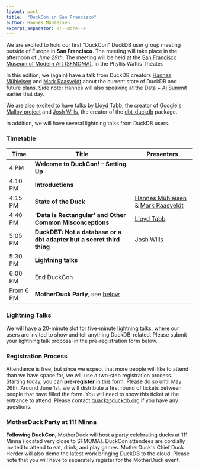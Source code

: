 ```yaml
---
layout: post
title:  "DuckCon in San Francisco"
author: Hannes Mühleisen
excerpt_separator: <!--more-->
---
```


We are excited to hold our first "DuckCon" DuckDB user group meeting outside of Europe in **San Francisco**. The meeting will take place in the afternoon of *June 29th*. The meeting will be held at the [San Francisco Museum of Modern Art (SFMOMA)](https://www.sfmoma.org), in the Phyllis Wattis Theater.

In this edition, we (again) have a talk from DuckDB creators [Hannes Mühleisen](https://hannes.muehleisen.org/) and [Mark Raasveldt](https://mytherin.github.io/) about the current state of DuckDB and future plans. Side note: Hannes will also speaking at the [Data + AI Summit](https://www.databricks.com/dataaisummit/) earlier that day.

We are also excited to have talks by [Lloyd Tabb](https://twitter.com/lloydtabb), the creator of [Google's Malloy project](https://www.malloydata.dev) and [Josh Wills](https://twitter.com/josh_wills), the creator of the [dbt-duckdb](https://github.com/jwills/dbt-duckdb) package.

In addition, we will have several lightning talks from DuckDB users.

### Timetable

| Time | Title | Presenters |
|---|---|---|
| 4 PM | **Welcome to DuckCon! – Setting Up** | |
| 4:10 PM | **Introductions** | |
| 4:15 PM | **State of the Duck** | [Hannes Mühleisen](https://hannes.muehleisen.org/) & [Mark Raasveldt](https://mytherin.github.io/)|
| 4:40 PM | **'Data is Rectangular' and Other Common Misconceptions** | [Lloyd Tabb](https://twitter.com/lloydtabb) |
| 5:05 PM | **DuckDBT: Not a database or a dbt adapter but a secret third thing** | [Josh Wills](https://twitter.com/josh_wills) |
| 5:30 PM | **Lightning talks** | |
| 6:00 PM | End DuckCon | |
| From 6 PM | **MotherDuck Party**, see [below](#motherduck-party-at-111-minna) | |

### Lightning Talks
We will have a 20-minute slot for five-minute lightning talks, where our users are invited to show and tell anything DuckDB-related. Please submit your lightning talk proposal in the pre-registration form below.

### Registration Process
Attendance is free, but since we expect that more people will like to attend than we have space for, we will use a two-step registration process. Starting today, you can [**pre-register** in this form](https://forms.gle/g2T98rS4Y1rGYjCc7). Please do so until May 26th. Around June 1st, we will distribute a first round of tickets between people that have filled the form. You will need to show this ticket at the entrance to attend. Please contact [quack@duckdb.org](mailto:quack@duckdb.org) if you have any questions.

### MotherDuck Party at 111 Minna
**Following DuckCon**, MotherDuck will host a party celebrating ducks at 111 Minna (located very close to SFMOMA). DuckCon attendees are cordially invited to attend to eat, drink, and play games. MotherDuck's Chief Duck Herder will also demo the latest work bringing DuckDB to the cloud. Please note that you will have to separately register for the MotherDuck event.


